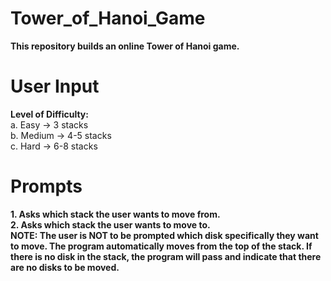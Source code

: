 # Tower_of_Hanoi_Game
**This repository builds an online Tower of Hanoi game.**

# User Input
**Level of Difficulty:** <br />
     a. Easy -> 3 stacks <br />
     b. Medium -> 4-5 stacks <br />
     c. Hard -> 6-8 stacks <br />

# Prompts
**1. Asks which stack the user wants to move from.** <br /> 
**2. Asks which stack the user wants to move to.** <br />
**NOTE: The user is NOT to be prompted which disk specifically they want to move. The program automatically moves from the top of the stack. If there is no disk in the stack, the program will pass and indicate that there are no disks to be moved.**
